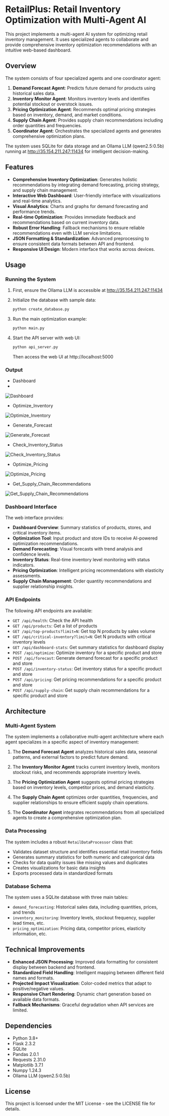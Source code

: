 # RetailPlus: Retail Inventory Optimization with Multi-Agent AI

This project implements a multi-agent AI system for optimizing retail inventory management. It uses specialized agents to collaborate and provide comprehensive inventory optimization recommendations with an intuitive web-based dashboard.

## Overview

The system consists of four specialized agents and one coordinator agent:

1. **Demand Forecast Agent**: Predicts future demand for products using historical sales data.
2. **Inventory Monitor Agent**: Monitors inventory levels and identifies potential stockout or overstock issues.
3. **Pricing Optimization Agent**: Recommends optimal pricing strategies based on inventory, demand, and market conditions.
4. **Supply Chain Agent**: Provides supply chain recommendations including order quantities and frequencies.
5. **Coordinator Agent**: Orchestrates the specialized agents and generates comprehensive optimization plans.

The system uses SQLite for data storage and an Ollama LLM (qwen2.5:0.5b) running at http://35.154.211.247:11434 for intelligent decision-making.

## Features

- **Comprehensive Inventory Optimization**: Generates holistic recommendations by integrating demand forecasting, pricing strategy, and supply chain management.
- **Interactive Web Dashboard**: User-friendly interface with visualizations and real-time analytics.
- **Visual Analytics**: Charts and graphs for demand forecasting and performance trends.
- **Real-time Optimization**: Provides immediate feedback and recommendations based on current inventory data.
- **Robust Error Handling**: Fallback mechanisms to ensure reliable recommendations even with LLM service limitations.
- **JSON Formatting & Standardization**: Advanced preprocessing to ensure consistent data formats between API and frontend.
- **Responsive UI Design**: Modern interface that works across devices.

## Usage

### Running the System

1. First, ensure the Ollama LLM is accessible at http://35.154.211.247:11434

2. Initialize the database with sample data:
   ```bash
   python create_database.py
   ```

3. Run the main optimization example:
   ```bash
   python main.py
   ```

4. Start the API server with web UI:
   ```bash
   python api_server.py
   ```
   Then access the web UI at http://localhost:5000

### Output

- Dashboard
- 
![Dashboard](docs/images/Dashboard.png)


- Optimize_Inventory

![Optimize_Inventory](docs/images/Optimize_Inventory.png)


- Generate_Forecast

![Generate_Forecast](docs/images/Generate_Forecast.png)


- Check_Inventory_Status

![Check_Inventory_Status](docs/images/Check_Inventory_Status.png)


- Optimize_Pricing

![Optimize_Pricing](docs/images/Optimize_Pricing.png)


- Get_Supply_Chain_Recommendations

![Get_Supply_Chain_Recommendations](docs/images/Get_Supply_Chain_Recommendations.png)


### Dashboard Interface

The web interface provides:

- **Dashboard Overview**: Summary statistics of products, stores, and critical inventory items.
- **Optimization Tool**: Input product and store IDs to receive AI-powered optimization recommendations.
- **Demand Forecasting**: Visual forecasts with trend analysis and confidence levels.
- **Inventory Status**: Real-time inventory level monitoring with status indicators.
- **Pricing Optimization**: Intelligent pricing recommendations with elasticity assessments.
- **Supply Chain Management**: Order quantity recommendations and supplier relationship insights.

### API Endpoints

The following API endpoints are available:

- `GET /api/health`: Check the API health
- `GET /api/products`: Get a list of products
- `GET /api/top-products?limit=N`: Get top N products by sales volume
- `GET /api/critical-inventory?limit=N`: Get N products with critical inventory levels
- `GET /api/dashboard-stats`: Get summary statistics for dashboard display
- `POST /api/optimize`: Optimize inventory for a specific product and store
- `POST /api/forecast`: Generate demand forecast for a specific product and store
- `POST /api/inventory-status`: Get inventory status for a specific product and store
- `POST /api/pricing`: Get pricing recommendations for a specific product and store
- `POST /api/supply-chain`: Get supply chain recommendations for a specific product and store

## Architecture

### Multi-Agent System

The system implements a collaborative multi-agent architecture where each agent specializes in a specific aspect of inventory management:

1. The **Demand Forecast Agent** analyzes historical sales data, seasonal patterns, and external factors to predict future demand.

2. The **Inventory Monitor Agent** tracks current inventory levels, monitors stockout risks, and recommends appropriate inventory levels.

3. The **Pricing Optimization Agent** suggests optimal pricing strategies based on inventory levels, competitor prices, and demand elasticity.

4. The **Supply Chain Agent** optimizes order quantities, frequencies, and supplier relationships to ensure efficient supply chain operations.

5. The **Coordinator Agent** integrates recommendations from all specialized agents to create a comprehensive optimization plan.

### Data Processing

The system includes a robust `RetailDataProcessor` class that:

- Validates dataset structure and identifies essential retail inventory fields
- Generates summary statistics for both numeric and categorical data
- Checks for data quality issues like missing values and duplicates
- Creates visualizations for basic data insights
- Exports processed data in standardized formats

### Database Schema

The system uses a SQLite database with three main tables:

- `demand_forecasting`: Historical sales data, including quantities, prices, and trends
- `inventory_monitoring`: Inventory levels, stockout frequency, supplier lead times, etc.
- `pricing_optimization`: Pricing data, competitor prices, elasticity information, etc.

## Technical Improvements

- **Enhanced JSON Processing**: Improved data formatting for consistent display between backend and frontend.
- **Standardized Field Handling**: Intelligent mapping between different field names and formats.
- **Projected Impact Visualization**: Color-coded metrics that adapt to positive/negative values.
- **Responsive Chart Rendering**: Dynamic chart generation based on available data formats.
- **Fallback Mechanisms**: Graceful degradation when API services are limited.

## Dependencies

- Python 3.8+
- Flask 2.3.2
- SQLite
- Pandas 2.0.1
- Requests 2.31.0
- Matplotlib 3.7.1
- Numpy 1.24.3
- Ollama LLM (qwen2.5:0.5b)

## License

This project is licensed under the MIT License - see the LICENSE file for details. 
